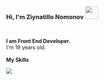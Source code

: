 ### Hi, I'm Ziynatillo Nomonov <img src="https://media.giphy.com/media/hvRJCLFzcasrR4ia7z/giphy.gif" width="35px" >
<br />

<b>I am Front End Developer. </b> 
<br />
I'm 19 years old.
<br />
<br />
<b> My Skills </b>
<br />
<code>
<img src="https://www.google.com/url?sa=i&url=https%3A%2F%2Fwww.subpng.com%2Fpng-z7i3lp%2F&psig=AOvVaw2cOT0BCYlMaFuSmMWFKqCD&ust=1652890722398000&source=images&cd=vfe&ved=0CAwQjRxqFwoTCLC9vqj45vcCFQAAAAAdAAAAABAt" >
</code>

